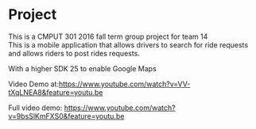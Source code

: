 # Project

This is a CMPUT 301 2016 fall term group project for team 14  
This is a mobile application that allows drivers to search for ride requests and allows riders to post rides requests.   

With a higher SDK 25 to enable Google Maps   

Video Demo at:https://www.youtube.com/watch?v=VV-tXqLNEA8&feature=youtu.be  

Full video demo: https://www.youtube.com/watch?v=9bsSlKmFXS0&feature=youtu.be

